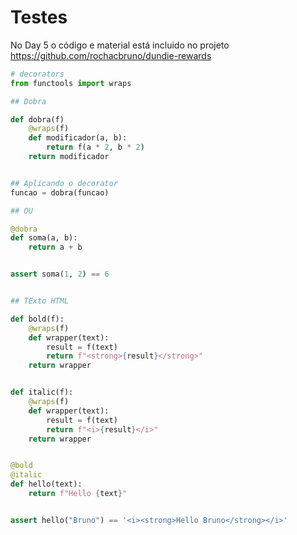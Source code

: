 # Testes

No Day 5  o código e material está incluido no projeto https://github.com/rochacbruno/dundie-rewards


```py
# decorators
from functools import wraps

## Dobra

def dobra(f)
    @wraps(f)
    def modificador(a, b):
        return f(a * 2, b * 2)
    return modificador


## Aplicando o decorator
funcao = dobra(funcao)

## OU

@dobra
def soma(a, b):
    return a + b


assert soma(1, 2) == 6


## TExto HTML

def bold(f):
    @wraps(f)
    def wrapper(text):
        result = f(text)
        return f"<strong>{result}</strong>"
    return wrapper


def italic(f):
    @wraps(f)
    def wrapper(text):
        result = f(text)
        return f"<i>{result}</i>"
    return wrapper


@bold
@italic
def hello(text):
    return f"Hello {text}"


assert hello("Bruno") == '<i><strong>Hello Bruno</strong></i>'
```
